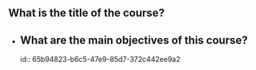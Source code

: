 ## What is the title of the course?
- ## What are the main objectives of this course?
  id:: 65b94823-b6c5-47e9-85d7-372c442ee9a2